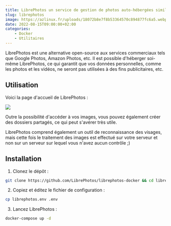 ```yaml
---
title: LibrePhotos un service de gestion de photos auto-hébergées similaire à Google Photos
slug: librephotos
image: https://azlinux.fr/uploads/18072b8e7f8b53364570c894877fc6a5.webp
date: 2022-08-15T09:00:00+02:00
categories:
    - Docker
    - Utilitaires
---
```


LibrePhotos est une alternative open-source aux services commerciaux tels que Google Photos, Amazon Photos, etc. Il est possible d'héberger soi-même LibrePhotos, ce qui garantit que vos données personnelles, comme les photos et les vidéos, ne seront pas utilisées à des fins publicitaires, etc.

## Utilisation

Voici la page d'accueil de LibrePhotos :

![](https://azlinux.fr/uploads/5cd7be418686f44a3aabfa09edcee233.webp)

Outre la possibilité d'accéder à vos images, vous pouvez également créer des dossiers partagés, ce qui peut s'avérer très utile.

LibrePhotos comprend également un outil de reconnaissance des visages, mais cette fois le traitement des images est effectué sur votre serveur et non sur un serveur sur lequel vous n'avez aucun contrôle ;)
## Installation

1. Clonez le dépôt :

```bash
git clone https://github.com/LibrePhotos/librephotos-docker && cd librephotos-docker
```

2. Copiez et éditez le fichier de configuration :

```bash
cp librephotos.env .env
```

3. Lancez LibrePhotos :

```bash
docker-compose up -d
```
